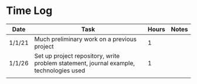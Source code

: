# Time Log

| Date | Task | Hours | Notes|
|------|------|-------|------|
| 1/1/21| Much preliminary work on a previous project| 1 | |
| 1/1/26| Set up project repository, write problem statement, journal example, technologies used| 1 | |
|   |   |   |   |  
